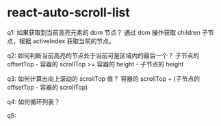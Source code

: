 # react-auto-scroll-list

q1: 如果获取到当前高亮元素的 dom 节点？
通过 dom 操作获取 children 子节点，根据 activeIndex 获取当前的节点。

q2: 如何判断当前高亮的节点处于当前可是区域内的最后一个？
子节点的 offsetTop - 容器的 scrollTop >= 容器的 height - 子节点的 height

q3: 如何计算出向上滚动的 scrollTop 值？
容器的 scrollTop + (子节点的 offsetTop - 容器的 scrollTop)

q4: 如何循环列表？

q5: 
